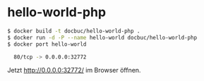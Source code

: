 # hello-world-php

```bash
$ docker build -t docbuc/hello-world-php .
$ docker run -d -P --name hello-world docbuc/hello-world-php
$ docker port hello-world

  80/tcp -> 0.0.0.0:32772
```

Jetzt http://0.0.0.0:32772/ im Browser öffnen.
